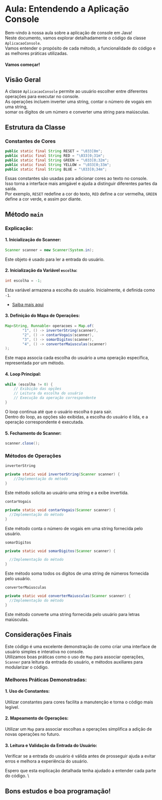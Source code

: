 # Aula: Entendendo a Aplicação Console

Bem-vindo à nossa aula sobre a aplicação de console em Java! \
Neste documento, vamos explorar detalhadamente o código da classe `AplicacaoConsole`. \
Vamos entender o propósito de cada método, a funcionalidade do código e as melhores práticas utilizadas. 

#### Vamos começar!

## Visão Geral

A classe `AplicacaoConsole` permite ao usuário escolher entre diferentes operações para executar no console. \
As operações incluem inverter uma string, contar o número de vogais em uma string, \
somar os dígitos de um número e converter uma string para maiúsculas.

## Estrutura da Classe

### Constantes de Cores

```java
public static final String RESET = "\033[0m";
public static final String RED = "\033[0;31m";
public static final String GREEN = "\033[0;32m";
public static final String YELLOW = "\033[0;33m";
public static final String BLUE = "\033[0;34m";
```
Essas constantes são usadas para adicionar cores ao texto no console. \
Isso torna a interface mais amigável e ajuda a distinguir diferentes partes da saída. \
Por exemplo, `RESET` redefine a cor do texto, `RED` define a cor vermelha, `GREEN` define a cor verde, e assim por diante.

## Método `main`

### Explicação:

#### 1. Inicialização do Scanner:
```java
Scanner scanner = new Scanner(System.in);
```
Este objeto é usado para ler a entrada do usuário.

#### 2. Inicialização da Variável `escolha`:
```java
int escolha = -1;
```
Esta variável armazena a escolha do usuário. Inicialmente, é definida como `-1`.
- [Saiba mais aqui](../docs/variavel_escolha_usuario.md)

#### 3. Definição do Mapa de Operações:
````java
Map<String, Runnable> operacoes = Map.of(
        "1", () -> inverterString(scanner),
        "2", () -> contarVogais(scanner),
        "3", () -> somarDigitos(scanner),
        "4", () -> converterMaiusculas(scanner)
);
````
Este mapa associa cada escolha do usuário a uma operação específica, representada por um método.

#### 4. Loop Principal:
````java
while (escolha != 0) {
    // Exibição das opções
    // Leitura da escolha do usuário
    // Execução da operação correspondente
}
````
O loop continua até que o usuário escolha `0` para sair. \
Dentro do loop, as opções são exibidas, a escolha do usuário é lida, e a operação correspondente é executada.

#### 5. Fechamento do Scanner:
```java
scanner.close();
```
### Métodos de Operações
`inverterString` 
````java
private static void inverterString(Scanner scanner) {
	//Implementação do método
}
````
Este método solicita ao usuário uma string e a exibe invertida.

`contarVogais`
````java
private static void contarVogais(Scanner scanner) {
  //Implementação do método
}
````
Este método conta o número de vogais em uma string fornecida pelo usuário.

`somarDigitos`
````java
private static void somarDigitos(Scanner scanner) {

  //Implementação do método
}
````
Este método soma todos os dígitos de uma string de números fornecida pelo usuário.

`converterMaiusculas`
````java
private static void converterMaiusculas(Scanner scanner) {
  //Implementação do método
}
````
Este método converte uma string fornecida pelo usuário para letras maiúsculas.

## Considerações Finais
Este código é uma excelente demonstração de como criar uma interface de usuário simples e interativa no console. \
Utilizamos boas práticas como o uso de `Map` para associar operações, `Scanner` para leitura da entrada do usuário, e métodos auxiliares para modularizar o código.

### Melhores Práticas Demonstradas:
#### 1. Uso de Constantes:
Utilizar constantes para cores facilita a manutenção e torna o código mais legível.

#### 2. Mapeamento de Operações:
Utilizar um `Map` para associar escolhas a operações simplifica a adição de novas operações no futuro.

#### 3. Leitura e Validação da Entrada do Usuário:
Verificar se a entrada do usuário é válida antes de prosseguir ajuda a evitar erros e melhora a experiência do usuário.

Espero que esta explicação detalhada tenha ajudado a entender cada parte do código. \

## Bons estudos e boa programação!








